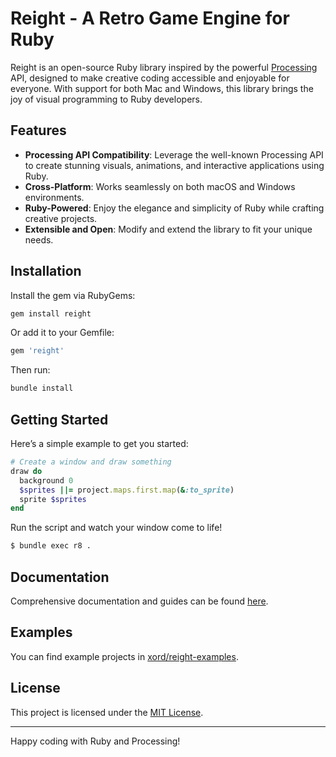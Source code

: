 # Reight - A Retro Game Engine for Ruby

Reight is an open-source Ruby library inspired by the powerful [Processing](https://processing.org/) API, designed to make creative coding accessible and enjoyable for everyone. With support for both Mac and Windows, this library brings the joy of visual programming to Ruby developers.

## Features

- **Processing API Compatibility**: Leverage the well-known Processing API to create stunning visuals, animations, and interactive applications using Ruby.
- **Cross-Platform**: Works seamlessly on both macOS and Windows environments.
- **Ruby-Powered**: Enjoy the elegance and simplicity of Ruby while crafting creative projects.
- **Extensible and Open**: Modify and extend the library to fit your unique needs.

## Installation

Install the gem via RubyGems:

```bash
gem install reight
```

Or add it to your Gemfile:

```ruby
gem 'reight'
```

Then run:

```bash
bundle install
```

## Getting Started

Here’s a simple example to get you started:

```ruby
# Create a window and draw something
draw do
  background 0
  $sprites ||= project.maps.first.map(&:to_sprite)
  sprite $sprites
end
```

Run the script and watch your window come to life!

```bash
$ bundle exec r8 .
```

## Documentation

Comprehensive documentation and guides can be found [here](https://www.rubydoc.info/gems/reight/).

## Examples

You can find example projects in [xord/reight-examples](https://github.com/xord/reight-examples).

## License

This project is licensed under the [MIT License](LICENSE).

---

Happy coding with Ruby and Processing!
